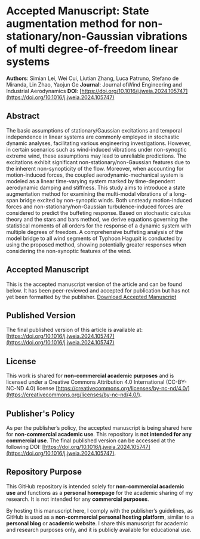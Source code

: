 # Accepted Manuscript: State augmentation method for non-stationary/non-Gaussian vibrations of multi degree-of-freedom linear systems

**Authors**: Simian Lei, Wei Cui, Liutian Zhang, Luca Patruno, Stefano de Miranda, Lin Zhao, Yaojun Ge 
**Journal**: Journal ofWind Engineering and Industrial Aerodynamics
**DOI**: [https://doi.org/10.1016/j.jweia.2024.105747](https://doi.org/10.1016/j.jweia.2024.105747)

## Abstract
The basic assumptions of stationary/Gaussian excitations and temporal independence in linear systems are commonly employed in stochastic dynamic analyses, facilitating various engineering investigations. However, in certain scenarios such as wind-induced vibrations under non-synoptic extreme wind, these assumptions may lead to unreliable predictions. The excitations exhibit significant non-stationary/non-Gaussian features due to the inherent non-synopticity of the flow. Moreover, when accounting for motion-induced forces, the coupled aerodynamic-mechanical system is modeled as a linear time-varying system marked by time-dependent aerodynamic damping and stiffness. This study aims to introduce a state augmentation method for examining the multi-modal vibrations of a long-span bridge excited by non-synoptic winds. Both unsteady motion-induced forces and non-stationary/non-Gaussian turbulence-induced forces are considered to predict the buffeting response. Based on stochastic calculus theory and the stars and bars method, we derive equations governing the statistical moments of all orders for the response of a dynamic system with multiple degrees of freedom. A comprehensive buffeting analysis of the model bridge to all wind segments of Typhoon Hagupit is conducted by using the proposed method, showing potentially greater responses when considering the non-synoptic features of the wind.

## Accepted Manuscript
This is the accepted manuscript version of the article and can be found below. It has been peer-reviewed and accepted for publication but has not yet been formatted by the publisher.
[Download Accepted Manuscript](2024-JWEIA-105747-AAM.pdf)

## Published Version
The final published version of this article is available at:
[https://doi.org/10.1016/j.jweia.2024.105747](https://doi.org/10.1016/j.jweia.2024.105747)

## License
This work is shared for **non-commercial academic purposes** and is licensed under a Creative Commons Attribution 4.0 International (CC-BY-NC-ND 4.0) license [https://creativecommons.org/licenses/by-nc-nd/4.0/](https://creativecommons.org/licenses/by-nc-nd/4.0/).

## Publisher's Policy
As per the publisher’s policy, the accepted manuscript is being shared here for **non-commercial academic use**. This repository is **not intended for any commercial use**. The final published version can be accessed at the following DOI: [https://doi.org/10.1016/j.jweia.2024.105747](https://doi.org/10.1016/j.jweia.2024.105747).

## Repository Purpose
This GitHub repository is intended solely for **non-commercial academic use** and functions as a **personal homepage** for the academic sharing of my research. It is not intended for any **commercial purposes**.

By hosting this manuscript here, I comply with the publisher’s guidelines, as GitHub is used as a **non-commercial personal hosting platform**, similar to a **personal blog** or **academic website**. I share this manuscript for academic and research purposes only, and it is publicly available for educational use.
